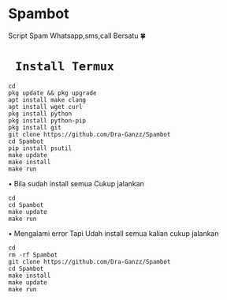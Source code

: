 # Spambot
Script Spam Whatsapp,sms,call Bersatu 🍀

# ` Install Termux`
```
cd
pkg update && pkg upgrade
apt install make clang
apt install wget curl
pkg install python
pkg install python-pip
pkg install git
git clone https://github.com/Dra-Ganzz/Spambot
cd Spambot
pip install psutil
make update
make install
make run
```
• Bila sudah install semua Cukup jalankan 
```
cd
cd Spambot
make update
make run
```
• Mengalami error Tapi Udah install semua kalian cukup jalankan
```
cd
rm -rf Spambot
git clone https://github.com/Dra-Ganzz/Spambot
cd Spambot
make install
make update
make run
